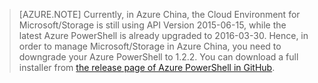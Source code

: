 >[AZURE.NOTE] Currently, in Azure China, the Cloud Environment for Microsoft/Storage is still using API Version 2015-06-15, while the latest Azure PowerShell is already upgraded to 2016-03-30. Hence, in order to manage Microsoft/Storage in Azure China, you need to downgrade your Azure PowerShell to 1.2.2. You can download a full installer from [the release page of Azure PowerShell in GitHub](https://github.com/Azure/azure-powershell/releases).